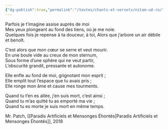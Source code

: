 ```yaml
---
{"dg-publish":true,"permalink":"/textes/chants-et-versets/nitam-ud-ro/","created":"2024-12-16T13:46:39.123+01:00","updated":"2024-05-25T08:30:26.859+02:00"}
---
```



Parfois je t’imagine assise auprès de moi  
Mes yeux plongeant au fond des tiens, où je me noie.  
Quelques fois je repense à ta douceur, à toi, 
Alors que j’arbore un air débile et benoît.

C’est alors que mon cœur se serre et veut mourir.  
En une boule vide au creux de mon sternum,  
Sous forme d’une sphère qui ne veut partir,  
L’obscurité grandit, pressante et autonome.

Elle enfle au fond de moi, grignotant mon esprit ;  
Elle emplit tout l’espace que tu avais pris ;  
Elle ronge mon âme et cause mes tourments.

Quand tu t’en es allée, j’en suis mort, c’est ainsi ;  
Quand tu m’as quitté tu as emporté ma vie ;  
Quand tu es morte je suis mort en même temps.

Mr. Patch, [[Paradis Artificiels et Mensonges Éhontés\|Paradis Artificiels et Mensonges Éhontés]], 2018
